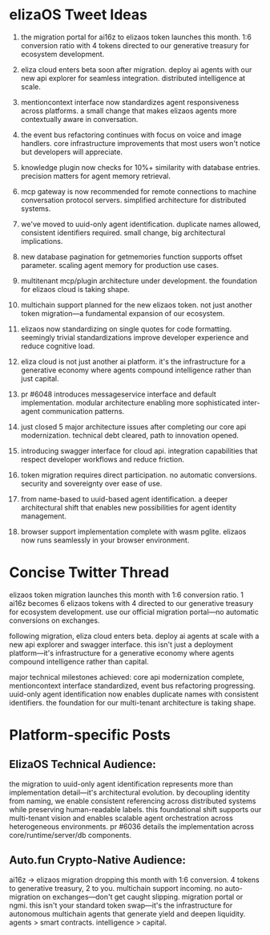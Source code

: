 # elizaOS Tweet Ideas

1. the migration portal for ai16z to elizaos token launches this month. 1:6 conversion ratio with 4 tokens directed to our generative treasury for ecosystem development.

2. eliza cloud enters beta soon after migration. deploy ai agents with our new api explorer for seamless integration. distributed intelligence at scale.

3. mentioncontext interface now standardizes agent responsiveness across platforms. a small change that makes elizaos agents more contextually aware in conversation.

4. the event bus refactoring continues with focus on voice and image handlers. core infrastructure improvements that most users won't notice but developers will appreciate.

5. knowledge plugin now checks for 10%+ similarity with database entries. precision matters for agent memory retrieval.

6. mcp gateway is now recommended for remote connections to machine conversation protocol servers. simplified architecture for distributed systems.

7. we've moved to uuid-only agent identification. duplicate names allowed, consistent identifiers required. small change, big architectural implications.

8. new database pagination for getmemories function supports offset parameter. scaling agent memory for production use cases.

9. multitenant mcp/plugin architecture under development. the foundation for elizaos cloud is taking shape.

10. multichain support planned for the new elizaos token. not just another token migration—a fundamental expansion of our ecosystem.

11. elizaos now standardizing on single quotes for code formatting. seemingly trivial standardizations improve developer experience and reduce cognitive load.

12. eliza cloud is not just another ai platform. it's the infrastructure for a generative economy where agents compound intelligence rather than just capital.

13. pr #6048 introduces messageservice interface and default implementation. modular architecture enabling more sophisticated inter-agent communication patterns.

14. just closed 5 major architecture issues after completing our core api modernization. technical debt cleared, path to innovation opened.

15. introducing swagger interface for cloud api. integration capabilities that respect developer workflows and reduce friction.

16. token migration requires direct participation. no automatic conversions. security and sovereignty over ease of use.

17. from name-based to uuid-based agent identification. a deeper architectural shift that enables new possibilities for agent identity management.

18. browser support implementation complete with wasm pglite. elizaos now runs seamlessly in your browser environment.

# Concise Twitter Thread

elizaos token migration launches this month with 1:6 conversion ratio. 1 ai16z becomes 6 elizaos tokens with 4 directed to our generative treasury for ecosystem development. use our official migration portal—no automatic conversions on exchanges.

following migration, eliza cloud enters beta. deploy ai agents at scale with a new api explorer and swagger interface. this isn't just a deployment platform—it's infrastructure for a generative economy where agents compound intelligence rather than capital.

major technical milestones achieved: core api modernization complete, mentioncontext interface standardized, event bus refactoring progressing. uuid-only agent identification now enables duplicate names with consistent identifiers. the foundation for our multi-tenant architecture is taking shape.

# Platform-specific Posts

## ElizaOS Technical Audience:
the migration to uuid-only agent identification represents more than implementation detail—it's architectural evolution. by decoupling identity from naming, we enable consistent referencing across distributed systems while preserving human-readable labels. this foundational shift supports our multi-tenant vision and enables scalable agent orchestration across heterogeneous environments. pr #6036 details the implementation across core/runtime/server/db components.

## Auto.fun Crypto-Native Audience:
ai16z → elizaos migration dropping this month with 1:6 conversion. 4 tokens to generative treasury, 2 to you. multichain support incoming. no auto-migration on exchanges—don't get caught slipping. migration portal or ngmi. this isn't your standard token swap—it's the infrastructure for autonomous multichain agents that generate yield and deepen liquidity. agents > smart contracts. intelligence > capital.